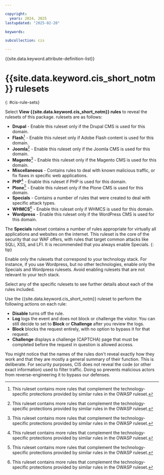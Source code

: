 ```yaml
---

copyright:
  years: 2024, 2025
lastupdated: "2025-02-20"

keywords:

subcollection: cis

---
```


{{site.data.keyword.attribute-definition-list}}

# {{site.data.keyword.cis_short_notm}} rulesets
{: #cis-rule-sets}

Select **View {{site.data.keyword.cis_short_notm}} rules** to reveal the rulesets of this package. rulesets are as follows:

* **Drupal** - Enable this ruleset only if the Drupal CMS is used for this domain.
* **Flash**[^A] - Enable this ruleset only if Adobe Flash content is used for this domain.
* **Joomla**[^B] - Enable this ruleset only if the Joomla CMS is used for this domain.
* **Magento**[^C] - Enable this ruleset only if the Magento CMS is used for this domain.
* **Miscellaneous** - Contains rules to deal with known malicious traffic, or fix flaws in specific web applications.
* **PHP**[^D] - Enable this ruleset if PHP is used for this domain.
* **Plone**[^E] - Enable this ruleset only if the Plone CMS is used for this domain.
* **Specials** - Contains a number of rules that were created to deal with specific attack types.
* **WHMCS**[^F] - Enable this ruleset only if WHMCS is used for this domain.
* **Wordpress** - Enable this ruleset only if the WordPress CMS is used for this domain.

[^A]: This ruleset contains more rules that complement the technology-specific protections provided by similar rules in the OWASP ruleset.

[^B]: This ruleset contains more rules that complement the technology-specific protections provided by similar rules in the OWASP ruleset.

[^C]: This ruleset contains more rules that complement the technology-specific protections provided by similar rules in the OWASP ruleset.

[^D]: This ruleset contains more rules that complement the technology-specific protections provided by similar rules in the OWASP ruleset.

[^E]: This ruleset contains more rules that complement the technology-specific protections provided by similar rules in the OWASP ruleset.

[^F]: This ruleset contains more rules that complement the technology-specific protections provided by similar rules in the OWASP ruleset.

The **Specials** ruleset contains a number of rules appropriate for virtually all applications and websites on the internet. This ruleset is the core of the security that our WAF offers, with rules that target common attacks like SQLi, XSS, and LFI. It is recommended that you always enable Specials.
{: tip}

Enable only the rulesets that correspond to your technology stack. For instance, if you use Wordpress, but no other technologies, enable only the Specials and Wordpress rulesets. Avoid enabling rulesets that are not relevant to your tech stack.

Select any of the specific rulesets to see further details about each of the rules included.

Use the {{site.data.keyword.cis_short_notm}} ruleset to perform the following actions on each rule:

* **Disable** turns off the rule.
* **Log** logs the event and does not block or challenge the visitor. You can still decide to set to **Block** or **Challenge** after you review the logs.
* **Block** blocks the request entirely, with no option to bypass it for that request.
* **Challenge** displays a challenge (CAPTCHA) page that must be completed before the request in question is allowed access.

You might notice that the names of the rules don't reveal exactly how they work and that they are mostly a general summary of their function. This is deliberate. For security purposes, CIS does not reveal the code (or other exact information) used to filter traffic. Doing so prevents malicious actors from reverse-engineering it to bypass our defenses.
